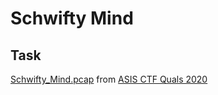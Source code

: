 # Schwifty Mind

## Task

[Schwifty_Mind.pcap](./src/Schwifty_Mind.pcap) from [ASIS CTF Quals 2020](https://ctftime.org/event/964)
